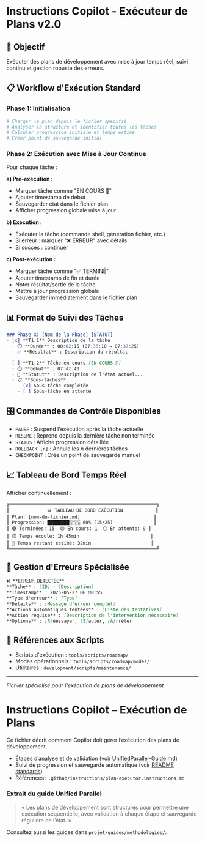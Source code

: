 # Instructions Copilot - Exécuteur de Plans v2.0

## 🎯 Objectif
Exécuter des plans de développement avec mise à jour temps réel, suivi continu et gestion robuste des erreurs.

## 📋 Workflow d'Exécution Standard

### Phase 1: Initialisation
```powershell
# Charger le plan depuis le fichier spécifié
# Analyser la structure et identifier toutes les tâches
# Calculer progression initiale et temps estimé
# Créer point de sauvegarde initial
```

### Phase 2: Exécution avec Mise à Jour Continue
Pour chaque tâche :

**a) Pré-exécution :**
- Marquer tâche comme "EN COURS 🔄"
- Ajouter timestamp de début
- Sauvegarder état dans le fichier plan
- Afficher progression globale mise à jour

**b) Exécution :**
- Exécuter la tâche (commande shell, génération fichier, etc.)
- Si erreur : marquer "❌ ERREUR" avec détails
- Si succès : continuer

**c) Post-exécution :**
- Marquer tâche comme "✅ TERMINÉ"
- Ajouter timestamp de fin et durée
- Noter résultat/sortie de la tâche
- Mettre à jour progression globale
- Sauvegarder immédiatement dans le fichier plan

## 📊 Format de Suivi des Tâches
```markdown
### Phase X: [Nom de la Phase] [STATUT]
- [x] **T1.1** Description de la tâche
  - ⏱️ **Durée** : 00:02:15 (07:35:10 → 07:37:25)
  - ✅ **Résultat** : Description du résultat

- [ ] **T1.2** Tâche en cours [EN COURS 🔄]
  - ⏱️ **Début** : 07:42:40
  - 🔄 **Statut** : Description de l'état actuel...
  - 📋 **Sous-tâches** :
    - [x] Sous-tâche complétée
    - [ ] Sous-tâche en attente
```

## 🎛️ Commandes de Contrôle Disponibles
- `PAUSE` : Suspend l'exécution après la tâche actuelle
- `RESUME` : Reprend depuis la dernière tâche non terminée
- `STATUS` : Affiche progression détaillée
- `ROLLBACK [n]` : Annule les n dernières tâches
- `CHECKPOINT` : Crée un point de sauvegarde manuel

## 📈 Tableau de Bord Temps Réel
Afficher continuellement :
```
╔══════════════════════════════════════════════════════╗
║              📊 TABLEAU DE BORD EXÉCUTION            ║
║ Plan: [nom-du-fichier.md]                           ║
║ Progression: ████████░░░░ 60% (15/25)               ║
║ 🟢 Terminées: 15  🟡 En cours: 1  ⚪ En attente: 9 ║
║ ⏱️ Temps écoulé: 1h 45min                          ║
║ 🎯 Temps restant estimé: 32min                      ║
╚══════════════════════════════════════════════════════╝
```

## 🚨 Gestion d'Erreurs Spécialisée
```markdown
❌ **ERREUR DÉTECTÉE**
**Tâche** : [ID] - [Description]
**Timestamp** : 2025-05-27 HH:MM:SS
**Type d'erreur** : [Type]
**Détails** : [Message d'erreur complet]
**Actions automatiques tentées** : [Liste des tentatives]
**Action requise** : [Description de l'intervention nécessaire]
**Options** : [R]éessayer, [S]auter, [A]rrêter
```

## 📁 Références aux Scripts
- Scripts d'exécution : `tools/scripts/roadmap/`
- Modes opérationnels : `tools/scripts/roadmap/modes/`
- Utilitaires : `development/scripts/maintenance/`

---
*Fichier spécialisé pour l'exécution de plans de développement*

# Instructions Copilot – Exécution de Plans

Ce fichier décrit comment Copilot doit gérer l’exécution des plans de développement.

- Étapes d’analyse et de validation (voir [UnifiedParallel-Guide.md](../../docs/guides/UnifiedParallel-Guide.md))
- Suivi de progression et sauvegarde automatique (voir [README standards](../../docs/guides/standards/README.md))
- Références : `.github/instructions/plan-executor.instructions.md`

### Extrait du guide Unified Parallel
> « Les plans de développement sont structurés pour permettre une exécution séquentielle, avec validation à chaque étape et sauvegarde régulière de l’état. »

Consultez aussi les guides dans `projet/guides/methodologies/`.